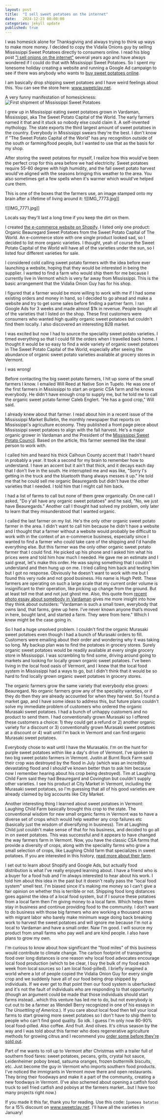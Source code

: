 ```yaml
---
layout: post
title:  "I sell sweet potatoes on the internet"
date:   2024-12-23 00:00:00
categories: jekyll update
published: true
---
```


I was homesick alone for Thanksgiving and always trying to think up ways to make more money. I decided to copy the Vidalia Onions guy by selling Mississippi Sweet Potatoes directly to consumers online. I read his blog post ["I sell onions on the internet"](https://www.deepsouthventures.com/i-sell-onions-on-the-internet/) several years ago and have always wondered if I could do that with Mississippi Sweet Potatoes. So I spent my lonesome holiday creating a website and running a Google Ad campaign to see if there was anybody who wants to [buy sweet potatoes online](www.sweetclay.net). 

I am basically drop shipping sweet potatoes and I have weird feelings about this. You can see the store here: www.sweetclay.net.

A very funny manifestation of homesickness:
![First shipment of Mississippi Sweet Potatoes](/assets/boxes.jpg)

I grew up in Mississippi eating sweet potatoes grown in Vardaman, Mississippi, aka The Sweet Potato Capital of the World. The early farmers named it that and it stuck so nobody else could claim it. A self-invented mythology. The state exports the third largest amount of sweet potatoes in the country. Everybody in Mississippi swears they're the best. I don't know if "The Sweet Potato Capital of the World" has any recognition outside of the south or farming/food people, but I wanted to use that as the basis for my shop.

After storing the sweet potatoes for myself, I realize how this would've been the perfect crop for this area before we had electricity. Sweet potatoes require 55-60 degree with high humidity, and the fall sweet potato harvest would've aligned with the seasons bringing this weather to the area. You also sometimes get a few spells when it's warmer which would've helped cure them.

This is one of the boxes that the farmers use, an image stamped onto my brain after a lifetime of living around it:
![[IMG_7773.jpg]]

![[IMG_7771.jpg]]

Locals say they'll last a long time if you keep the dirt on them.

I created [the e-commerce website on Shopify](www.sweetclay.net). I listed only one product: Organic Beauregard Sweet Potatoes from the Sweet Potato Capital of The World. An e-commerce store with one single product looked sad, so I decided to list more organic varieties. I thought, yeah of course the Sweet Potato Capital of the World will have all of the varieties under the sun, so I listed four different varieties for sale. 

I considered cold calling sweet potato farmers with the idea before ever launching a website, hoping that they would be interested in being the supplier. I wanted to find a farm who would ship them for me because I currently live in Vermont which is very far away from Mississippi. This is the basic arrangement that the Vidalia Onion Guy has for his shop.

I figured that a farmer would be more willing to work with me if I had some existing orders and money in hand, so I decided to go ahead and make a website and try to get some sales before finding a partner farm. I ran Google Ads for 3 weeks and made almost $1k in revenue. People bought all of the varieties that I listed on the shop. These first customers were consumers who wanted high quality organic sweet potatoes but couldn't find them locally. I also discovered an interesting B2B market.

I was excited but now I had to source the speciality sweet potato varieties. I timed everything so that I could fill the orders when I travelled back home. I thought it would be so easy to find a wide variety of organic sweet potatoes in The Sweet Potato Capital of the World, especially after seeing the abundance of organic sweet potato varieties available at grocery stores in Vermont.

I was wrong!

Before contacting the big sweet potato farmers, I hit up some of the small farmers I know. I emailed Will Reed at Native Son in Tupelo. He was one of the first farmers in Mississippi to start an organic CSA farm and he knows everybody. He didn't have enough crop to supply me, but he told me to call the organic sweet potato farmer Caleb Englert. "He has a good crop," Will said.

I already knew about that farmer. I read about him in a recent issue of the Mississippi Market Bulletin, the monthly newspaper that reports on Mississippi's agriculture economy. They published a front page piece about Mississippi sweet potatoes to align with the fall harvest. He's a major organic grower in Vardaman and the President of the [Mississippi Sweet Potato Council](http://www.mssweetpotato.org/home.html). Based on the article, this farmer seemed like the ideal person to work with.

I called him and heard his thick Calhoun County accent that I hadn't heard in probably a year. It took a second for my brain to remember how to understand. I have an accent but it ain't that thick, and it decays each day that I don't live in the south. He interrupted me and was like, "Sorry I's getting in the truck and the bluetooth thang always messes it up." He told me that he could sell me organic Beauregards but didn't have the other varieties that I needed. I told him that I might call him back.

I had a list of farms to call but none of them grew organically. On one call I asked, "Do y'all have any organic sweet potatoes" and he said, "No, we just have Beauregards." Another call I thought had solved my problem, only later to learn that they misunderstood that I wanted organic.

I called the last farmer on my list. He's the only other organic sweet potato farmer in the area. I didn't want to call him because he didn't have a website and I thought that a farmer without a website would probably be difficult to work with in the context of an e-commerce business, especially since I wanted to find a farmer who could take care of the shipping and I'd handle everything else. But this farmer was the only other organic sweet potato farmer that I could find. He picked up his phone and I asked him what his prices were and told him how much I needed. He gave me an estimate and I said great, let's make this order. He was saying something that I couldn't understand and then hung up on me. I tried calling him back and texting him but I got no response. Obviously he doesn't want to work with me but I found this very rude and not good business. His name is Hugh Petit. These farmers are operating on such a large scale that my current order volume is insignificant to their operation, like picking up change from the ground. But at least tell me that and not just ghost me. Also, this quote from [recent photo essay about somebody in Vardaman](https://mississippifolklife.org/photo-essays/sweet-potato-sweets) gives me more insight into how they think about outsiders: "Vardaman is such a small town, everybody that owns land, that farms, grew up here. I’ve never known anyone that’s moved in here, bought land, and started a farm. They were from here." Which I knew might be the case going in.

So I had a huge unsolved problem. I couldn't find the organic Murasaki sweet potatoes even though I had a bunch of Murasaki orders to fill. Customers were emailing about their order and wondering why it was taking so long. My backup plan was to find the potatoes in grocery stores. Surely organic sweet potatoes would be readily available at every single grocery store in Mississippi. I was scrambling to find some, driving around going to markets and looking for locally grown organic sweet potatoes. I've been living in the local food oasis of Vermont, and I knew that the local food system in Mississippi had a ways to go, but I didn't think that it would be so hard to find locally grown organic sweet potatoes in grocery stores.

The organic farmers grow the same variety that everybody else grows: Beauregard. No organic farmers grow any of the speciality varieties, or if they do then they are already accounted for when they harvest. So I found a market gap, and I have some ideas to address this, but future plans couldn't solve my immediate problem of customers who ordered the organic Murasaki sweet potatoes. I had a bunch of unhappy customers and no product to send them. I had conventionally grown Murasaki so I offered these customers a choice: 1) they could get a refund or 2) another organic variety for a discount or 3) conventionally grown Murasaki sweet potatoes at a discount or 4) wait until I'm back in Vermont and can find organic Murasaki sweet potatoes.

Everybody chose to wait until I have the Murasakis. I'm on the hunt for purple sweet potatoes within like a day's drive of Vermont. I've spoken to two big sweet potato farmers in Vermont. Justin at Burnt Rock Farm said their crop was destroyed by the flood in July (which was an incredibly devastating flood and I should've known better than to ask him because now I remember hearing about his crop being destroyed). Tim at Laughing Child Farm said they had Beauregard and Covington but couldn't supply other varieties. I see his product at City Market in Vermont, including the Murasaki sweet potatoes, so I'm guessing that all of his good varieties are already claimed by big accounts like City Market.

Another interesting thing I learned about sweet potatoes in Vermont: Laughing Child Farm basically brought this crop to the state. The conventional wisdom for new small organic farms in Vermont was to have a diverse set of crops which would help weather any crop failures etc (basically just the wisdom of diversifying in business). Tim at Laughing Child just couldn't make sense of that for his business, and decided to go all in on sweet potatoes. This was successful and it appears to have changed the way farmers farm in Vermont. Now, you have the classic CSA farms that provide a diversity of crops, along with the speciality farms who grow a small selection of crops, like Laughing Child farm that specializes in sweet potatoes. If you are interested in this history, [read more about their farm](https://www.sevendaysvt.com/food-drink/pawlets-laughing-child-farm-takes-local-sweet-potatoes-to-a-new-level-36832837).

I set out to learn about Shopify and Google Ads, but actually food distribution is what I've really enjoyed learning about. I have a friend who is a buyer for a food hub and I'm always interested to hear about his work. I told him about this idea in the past but it doesn't really pass the "local food system" smell test.  I'm biased since it's making me money so I can't give a fair opinion on whether this is terrible or not. Shipping food long distances goes against the idea of a local food system, but if I source these potatoes from a local farm then I'm giving money to a local farm. Which helps them stay in business and continue providing food to the community. I don't want to do business with those big farmers who are working a thousand acres with migrant labor who barely make minimum wage doing back breaking work to harvest the sweet potatoes and will ignore me because I'm not a local to Vardaman and have a small order. Naw I'm good. I will source my product from small farms who pay well and are kind people. I also have plans to grow my own.

I'm curious to know about how significant the "food miles" of this business would contribute to climate change. The carbon footprint of transporting food over long distances is one reason why local food advocates encourage local food production (which to be clear, I buy the bulk of my food each week from local sources so I am local food-pilled). I briefly imagined a world where a lot of people copied the Vidalia Onion Guy for every single crop and we suddenly have all of our food being drop shipped by individuals. If we ever get to that point then our food system is uberfucked and it's not the fault of individuals who are responding to that opportunity (though an argument could be made that those individuals should start farms instead...which this venture has led me to do, but not everybody is cut out to be a farmer as Wendell Berry recognized in one of his essays in *The Unsettling of America*.). If you care about local food then tell your local farms to start growing more sweet potatoes so I don't have to ship them to people who can't find good quality. So idk. I guess I'm only now 80-90% local food-pilled. Also coffee. And fruit. And olives. It's citrus season by the way and I was told about this farmer who does regenerative agriculture methods for growing citrus and I recommend you [order some before they're sold out](https://squeezecitrus.com/).

Part of me wants to roll up to Vermont after Christmas with a trailer full of southern food fares: sweet potatoes, pecans, grits, crystal hot sauce, Leidenheimer poboy bread, satsuma oranges, frozen buttermilk biscuits, etc. Just become the guy in Vermont who imports southern food products. I've noticed the immigrants in Vermont move there and open restaurants. They bring their foodways and make it a part of the community, creating a new foodways in Vermont. (I've also schemed about opening a catfish food truck to sell fried catfish and poboys at the farmers market...but I have too many projects right now.)

If you made it this far, thank you for reading. Use this code: `Ipomoea batatas` for a 15% discount on www.sweetclay.net. I'll have all the varieties in January!
